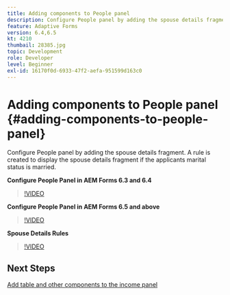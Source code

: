 ```yaml
---
title: Adding components to People panel
description: Configure People panel by adding the spouse details fragment. A rule is created to display the spouse details fragment if the applicants marital status is married.
feature: Adaptive Forms
version: 6.4,6.5
kt: 4210
thumbail: 28385.jpg
topic: Development
role: Developer
level: Beginner
exl-id: 16170f0d-6933-47f2-aefa-951599d163c0
---
```

# Adding components to People panel {#adding-components-to-people-panel}

Configure People panel by adding the spouse details fragment. A rule is created to display the spouse details fragment if the applicants marital status is married.

**Configure People Panel in AEM Forms 6.3 and 6.4**

>[!VIDEO](https://video.tv.adobe.com/v/22193?quality=12&learn=on)

**Configure People Panel in AEM Forms 6.5 and above**

>[!VIDEO](https://video.tv.adobe.com/v/28385?quality=12&learn=on)

**Spouse Details Rules**

>[!VIDEO](https://video.tv.adobe.com/v/22195?quality=12&learn=on)

## Next Steps

[Add table and other components to the income panel](./adding-table-to-income-panel.md)
